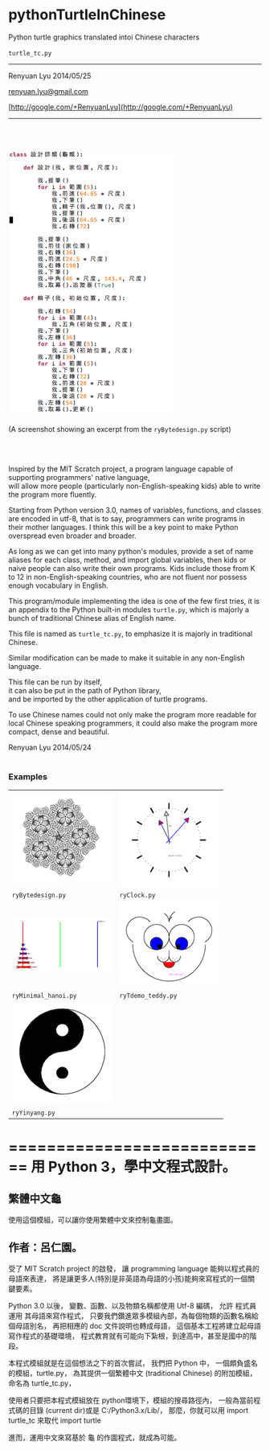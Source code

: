 pythonTurtleInChinese
=====================

Python turtle graphics translated intoi Chinese characters

`turtle_tc.py`

<hr>
Renyuan Lyu  
2014/05/25

[renyuan.lyu@gmail.com](mailto:renyuan.lyu@gmail.com)

[http://google.com/+RenyuanLyu](http://google.com/+RenyuanLyu)
<hr>

<br>
<br>

![screenshot of ryBytedesign.py content](./examples/screenshot_ryBytedesign_contents.png)  

(A screenshot showing an excerpt from the `ryBytedesign.py` script)

<br>
<br>

Inspired by the MIT Scratch project, 
a program language capable of supporting programmers' native language,  
will allow more people (particularly non-English-speaking kids) able to write the program more fluently.

Starting from Python version 3.0,  names of variables, functions, and classes are encoded in utf-8,
that is to say, programmers can write programs in their mother languages. 
I think this will be a key point to make Python overspread even broader and broader.

As long as we can get into many python's modules, provide a set of name aliases for each class, method, and import global variables, then kids or naive people can also write their own programs. Kids include those from K to 12 in non-English-speaking countries, who are not fluent nor possess enough vocabulary in English. 

This program/module implementing the idea is one of the few first tries,
it is an appendix to the Python built-in modules `turtle.py`, 
which is majorly a bunch of traditional Chinese alias of English name.

This file is named as `turtle_tc.py`, to emphasize it is majorly in traditional Chinese.

Similar modification can be made to make it suitable in any non-English language. 

This file can be run by itself,   
it can also be put in the path of Python library,   
and be imported by the other application of turtle programs.

To use Chinese names could not only make the program more readable for local Chinese speaking programmers, it could also make the program more compact, dense and beautiful.

Renyuan Lyu
2014/05/24
<br>
<br>

### Examples

|                                                      |                                                  |
|------------------------------------------------------|--------------------------------------------------|
| ![ryBytedesign](./examples/ryBytedesign.png)         | ![ryClock](./examples/ryClock.png)               |
| `ryBytedesign.py`                                    | `ryClock.py`                                     |
| ![ryMinimal_hanoi](./examples/ryMinimal_hanoi.png)   | ![ryTdemo_teddy](./examples/ryTdemo_teddy.png)   |
| `ryMinimal_hanoi.py`                                 | `ryTdemo_teddy.py`                               |
| ![ryYinyang](./examples/ryYinyang.png)               |                                                  |
| `ryYinyang.py`                                       |                                                  |


============================
用 Python 3，學中文程式設計。
============================

繁體中文龜
----------

使用這個模組，可以讓你使用繁體中文來控制龜畫圖。

作者：呂仁園。
-------------

受了 MIT Scratch project 的啟發，
讓 programming language 能夠以程式員的母語來表達，
將是讓更多人(特別是非英語為母語的小孩)能夠來寫程式的一個關鍵要素。

Python 3.0 以後， 變數、函數、以及物類名稱都使用  Utf-8 編碼，
允許 程式員 運用 其母語來寫作程式，
只要我們鑽進眾多模組內部，為每個物類的函數名稱給個母語別名，
再把相應的 doc 文件說明也轉成母語，
這個基本工程將建立起母語寫作程式的基礎環境，
程式教育就有可能向下紮根，到達高中，甚至是國中的階段。

本程式模組就是在這個想法之下的首次嘗試，
我們把 Python 中， 一個頗負盛名的模組，turtle.py，
為其提供一個繁體中文 (traditional Chinese) 的附加模組，
命名為 turtle_tc.py，

使用者只要把本程式模組放在 python環境下，模組的搜尋路徑內，
一般為當前程式碼的目錄 (current dir)或是 C:/Python3.x/Lib/，
那麼，你就可以用
import turtle_tc
來取代
import turtle

進而，運用中文來寫基於 龜 的作圖程式，就成為可能。


